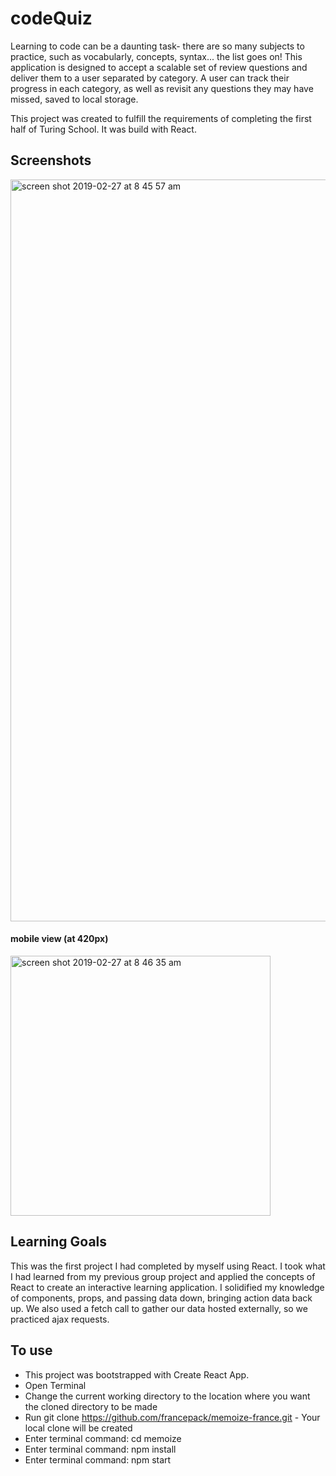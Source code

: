 # codeQuiz
Learning to code can be a daunting task- there are so many subjects to practice, such as vocabularly, concepts, syntax... the list goes on! This application is designed to accept a scalable set of review questions and deliver them to a user separated by category. A user can track their progress in each category, as well as revisit any questions they may have missed, saved to local storage. 

This project was created to fulfill the requirements of completing the first half of Turing School. It was build with React.

## Screenshots
<img width="1187" alt="screen shot 2019-02-27 at 8 45 57 am" src="https://user-images.githubusercontent.com/44355328/53502972-69f42e00-3a6c-11e9-9d04-a96815bf3c35.png">

#### mobile view (at 420px)
<img width="416" alt="screen shot 2019-02-27 at 8 46 35 am" src="https://user-images.githubusercontent.com/44355328/53503034-86906600-3a6c-11e9-99bf-4195d54bd727.png">

## Learning Goals
This was the first project I had completed by myself using React. I took what I had learned from my previous group project and applied the concepts of React to create an interactive learning application. I solidified my knowledge of components, props, and passing data down, bringing action data back up. We also used a fetch call to gather our data hosted externally, so we practiced ajax requests.

## To use
- This project was bootstrapped with Create React App.
- Open Terminal
- Change the current working directory to the location where you want the cloned directory to be made
- Run git clone https://github.com/francepack/memoize-france.git - Your local clone will be created
- Enter terminal command: cd memoize
- Enter terminal command: npm install
- Enter terminal command: npm start
